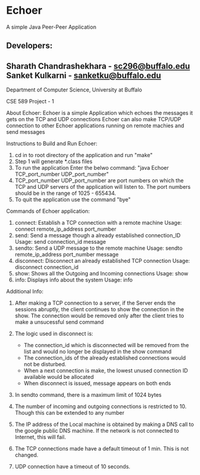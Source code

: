 Echoer
==================================
A simple Java Peer-Peer Application

Developers: 
----------------------------------
Sharath Chandrashekhara - sc296@buffalo.edu
Sanket Kulkarni - sanketku@buffalo.edu 
----------------------------------

Department of Computer Science, University at Buffalo

CSE 589 Project - 1

About Echoer: 
Echoer is a simple Application which echoes the messages it gets on the TCP and UDP connections
Echoer can also make TCP/UDP connection to other Echoer applications running on remote machies
and send messages

Instructions to Build and Run Echoer:

1. cd in to root directory of the application and run "make"
2. Step 1 will generate *.class files
3. To run the application Enter the belwo command:
	"java Echoer TCP_port_number UDP_port_number"
4. TCP_port_number UDP_port_number are port numbers on which the TCP and UDP servers of the application will listen to.
The port numbers should be in the range of 1025 - 655434.
5. To quit the application use the command "bye"

Commands of Echoer application:

1. connect: Establish a TCP connection with a remote machine
	Usage: connect remote_ip_address port_number
2. send: Send a message though a already established connection_ID
	Usage: send connection_id message
3. sendto: Send a UDP message to the remote machine
	Usage: sendto remote_ip_address port_number message
4. disconnect: Disconnect an already established TCP connection
	Usage: disconnect connection_id
5. show: Shows all the Outgoing and Incoming connections
	Usage: show
6. info: Displays info about the system
	Usage: info

Additional Info:

1. After making a TCP connection to a server, if the Server ends the sessions abruptly, the client continues to show the connection in the show.
The connection would be removed only after the client tries to make a unsucessful send command

2. The logic used in disconnect is: 
	- The connection_id which is disconnected will be removed from the list and would no longer be displayed in the show command
	- The connection_ids of the already established connections would not be disturbed. 
	- When a next connection is make, the lowest unused connection ID available would be allocated
	- When disconnect is issued, message appears on both ends

3. In sendto command, there is a maximum limit of 1024 bytes

4. The number of incoming and outgoing connections is restricted to 10. Though this can be extended to any number

5. The IP address of the Local machine is obtained by making a DNS call to the google public DNS machine. 
If the network is not connected to Internet, this will fail.

6. The TCP connections made have a default timeout of 1 min. This is not changed.

7. UDP connection have a timeout of 10 seconds.

